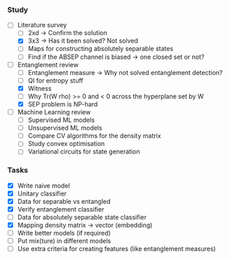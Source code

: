 ### Study
- [ ]  Literature survey
    - [ ]  2xd → Confirm the solution
    - [x]  3x3 → Has it been solved? Not solved
    - [ ]  Maps for constructing absolutely separable states
    - [ ]  Find if the ABSEP channel is biased → one closed set or not?
- [ ]  Entanglement review
    - [ ]  Entanglement measure → Why not solved entanglement detection?
    - [ ]  QI for entropy stuff
    - [x]  Witness
    - [ ]  Why Tr(W rho) >= 0 and < 0 across the hyperplane set by W
    - [x]  SEP problem is NP-hard
- [ ]  Machine Learning review
    - [ ]  Supervised ML models
    - [ ]  Unsupervised ML models 
    - [ ]  Compare CV algorithms for the density matrix
    - [ ]  Study convex optimisation
    - [ ]  Variational circuits for state generation

### Tasks
- [x]  Write naive model
- [x]  Unitary classifier  
- [x]  Data for separable vs entangled
- [x]  Verify entanglement classifier
- [ ]  Data for absolutely separable state classifier
- [x]  Mapping density matrix → vector (embedding)
- [ ]  Write better models (if required)
- [ ]  Put mix(ture) in different models
- [ ]  Use extra criteria for creating features (like entanglement measures)
